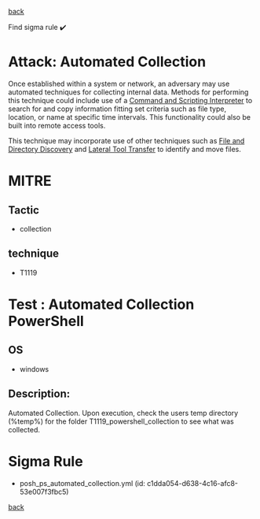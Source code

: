 
[back](../index.md)

Find sigma rule :heavy_check_mark: 

# Attack: Automated Collection 

Once established within a system or network, an adversary may use automated techniques for collecting internal data. Methods for performing this technique could include use of a [Command and Scripting Interpreter](https://attack.mitre.org/techniques/T1059) to search for and copy information fitting set criteria such as file type, location, or name at specific time intervals. This functionality could also be built into remote access tools. 

This technique may incorporate use of other techniques such as [File and Directory Discovery](https://attack.mitre.org/techniques/T1083) and [Lateral Tool Transfer](https://attack.mitre.org/techniques/T1570) to identify and move files.

# MITRE
## Tactic
  - collection


## technique
  - T1119


# Test : Automated Collection PowerShell
## OS
  - windows


## Description:
Automated Collection. Upon execution, check the users temp directory (%temp%) for the folder T1119_powershell_collection
to see what was collected.


# Sigma Rule
 - posh_ps_automated_collection.yml (id: c1dda054-d638-4c16-afc8-53e007f3fbc5)



[back](../index.md)
